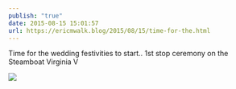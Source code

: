 ```yaml
---
publish: "true"
date: 2015-08-15 15:01:57
url: https://ericmwalk.blog/2015/08/15/time-for-the.html
---
```


Time for the wedding festivities to start.. 1st stop ceremony on the Steamboat Virginia V

![](https://ericmwalk.blog/uploads/2022/61df8b8cf8.jpg)